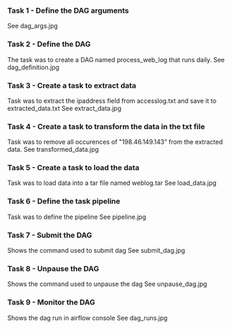 ### Task 1 - Define the DAG arguments
See dag_args.jpg

### Task 2 - Define the DAG
The task was to create a DAG named process_web_log that runs daily.
See dag_definition.jpg

### Task 3 - Create a task to extract data
Task was to extract the ipaddress field from accesslog.txt and save it to extracted_data.txt
See extract_data.jpg

### Task 4 - Create a task to transform the data in the txt file
Task was to remove all occurences of "198.46.149.143” from the extracted data.
See transformed_data.jpg

### Task 5 - Create a task to load the data
Task was to load data into a tar file named weblog.tar
See load_data.jpg

### Task 6 - Define the task pipeline
Task was to define the pipeline
See pipeline.jpg

### Task 7 - Submit the DAG
Shows the command used to submit dag
See submit_dag.jpg

### Task 8 - Unpause the DAG
Shows the command used to unpause the dag
See unpause_dag.jpg

### Task 9 - Monitor the DAG
Shows the dag run in airflow console
See dag_runs.jpg
